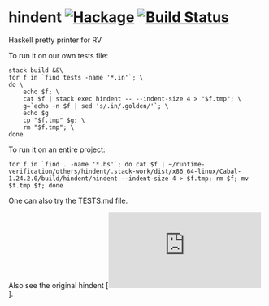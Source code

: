 # hindent [![Hackage](https://img.shields.io/hackage/v/hindent.svg?style=flat)](https://hackage.haskell.org/package/hindent) [![Build Status](https://travis-ci.org/commercialhaskell/hindent.png)](https://travis-ci.org/commercialhaskell/hindent)

Haskell pretty printer for RV

To run it on our own tests file:

```
stack build &&\
for f in `find tests -name '*.in'`; \
do \
    echo $f; \
    cat $f | stack exec hindent -- --indent-size 4 > "$f.tmp"; \
    g=`echo -n $f | sed 's/.in/.golden/'`; \
    echo $g
    cp "$f.tmp" $g; \
    rm "$f.tmp"; \
done
```

To run it on an entire project:

```
for f in `find . -name '*.hs'`; do cat $f | ~/runtime-verification/others/hindent/.stack-work/dist/x86_64-linux/Cabal-1.24.2.0/build/hindent/hindent --indent-size 4 > $f.tmp; rm $f; mv $f.tmp $f; done
```

One can also try the TESTS.md file.

Also see the original hindent [![documentation](https://github.com/commercialhaskell/hindent/blob/master/README.md)].
